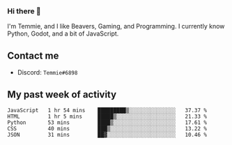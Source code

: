 ### Hi there 👋
I'm Temmie, and I like Beavers, Gaming, and Programming. I currently know Python, Godot, and a bit of JavaScript.

## Contact me
* Discord: `Temmie#6898`

## My past week of activity
<!--START_SECTION:waka-->

```text
JavaScript   1 hr 54 mins    █████████▒░░░░░░░░░░░░░░░   37.37 %
HTML         1 hr 5 mins     █████▒░░░░░░░░░░░░░░░░░░░   21.33 %
Python       53 mins         ████▒░░░░░░░░░░░░░░░░░░░░   17.61 %
CSS          40 mins         ███▒░░░░░░░░░░░░░░░░░░░░░   13.22 %
JSON         31 mins         ██▓░░░░░░░░░░░░░░░░░░░░░░   10.46 %
```

<!--END_SECTION:waka-->
